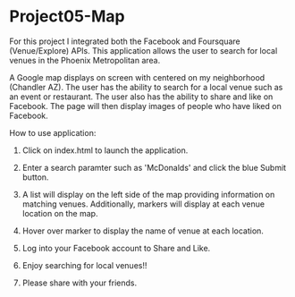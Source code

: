 # Project05-Map

For this project I integrated both the Facebook and Foursquare (Venue/Explore) APIs. This application allows the user to search for local venues in the Phoenix Metropolitan area.

A Google map displays on screen with centered on my neighborhood (Chandler AZ). The user has the ability to search for a local venue such as an event or restaurant. The user also has the ability to share and like on Facebook. The page will then display images of people who have liked on Facebook.

How to use application:

1. Click on index.html to launch the application.

2. Enter a search paramter such as 'McDonalds' and click the blue Submit button.

3. A list will display on the left side of the map providing information on matching venues. Additionally, markers will display at each venue location on the map.

4. Hover over marker to display the name of venue at each location.

5. Log into your Facebook account to Share and Like.

6. Enjoy searching for local venues!!

7. Please share with your friends.
